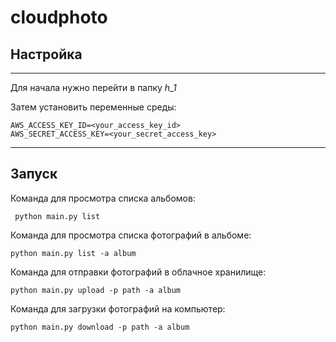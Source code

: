 # cloudphoto 

## Настройка

---

Для начала нужно перейти в папку _h_1_

Затем установить переменные среды:

    AWS_ACCESS_KEY_ID=<your_access_key_id>
    AWS_SECRET_ACCESS_KEY=<your_secret_access_key>

---

## Запуск

Команда для просмотра списка альбомов:

     python main.py list
     
Команда для просмотра списка фотографий в альбоме:

    python main.py list -a album

Команда для отправки фотографий в облачное хранилище:

    python main.py upload -p path -a album

Команда для загрузки фотографий на компьютер:

    python main.py download -p path -a album
